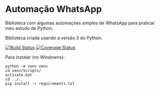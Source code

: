 # Automação WhatsApp
Biblioteca com algumas automações simples de WhatsApp para praticar meu estudo de Python.

Biblioteca criada usando a versão 3 do Python.

[![Build Status](https://app.travis-ci.com/olv-leo/automacao-whatsapp.svg?branch=master)](https://app.travis-ci.com/olv-leo/automacao-whatsapp)
[![Coverage Status](https://coveralls.io/repos/github/olv-leo/automacao-whatsapp/badge.svg?branch=master)](https://coveralls.io/github/olv-leo/automacao-whatsapp?branch=master)

Para instalar (no Windowns):
```console
python -m venv venv
cd venv/Scripts/
activate.bat
cd ../..
pip install -r requirements.txt
```